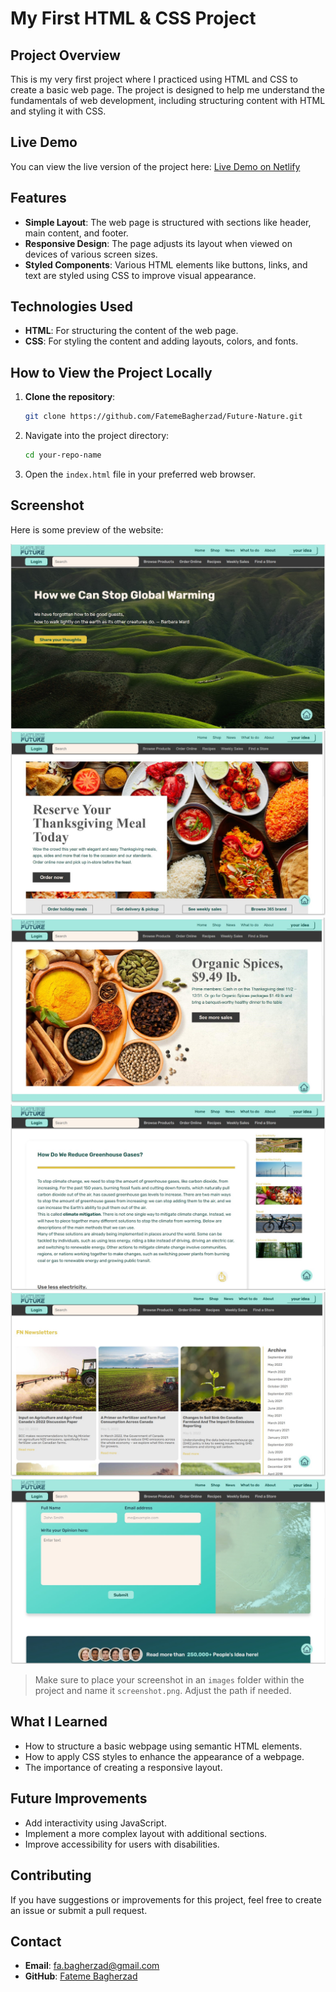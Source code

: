 # My First HTML & CSS Project

## Project Overview

This is my very first project where I practiced using HTML and CSS to create a basic web page. The project is designed to help me understand the fundamentals of web development, including structuring content with HTML and styling it with CSS.

## Live Demo

You can view the live version of the project here: [Live Demo on Netlify](https://fateme-future-nature.netlify.app)

## Features

- **Simple Layout**: The web page is structured with sections like header, main content, and footer.
- **Responsive Design**: The page adjusts its layout when viewed on devices of various screen sizes.
- **Styled Components**: Various HTML elements like buttons, links, and text are styled using CSS to improve visual appearance.

## Technologies Used

- **HTML**: For structuring the content of the web page.
- **CSS**: For styling the content and adding layouts, colors, and fonts.

## How to View the Project Locally

1. **Clone the repository**:
   ```bash
   git clone https://github.com/FatemeBagherzad/Future-Nature.git
   ```
2. Navigate into the project directory:
   ```bash
   cd your-repo-name
   ```
3. Open the `index.html` file in your preferred web browser.

## Screenshot

Here is some preview of the website:

![future nature Screenshot1](screenshots/1.jpg)
![future nature Screenshot2](screenshots/2.jpg)
![future nature Screenshot3](screenshots/3.jpg)
![future nature Screenshot4](screenshots/4.jpg)
![future nature Screenshot5](screenshots/5.jpg)
![future nature Screenshot6](screenshots/6.jpg)

> Make sure to place your screenshot in an `images` folder within the project and name it `screenshot.png`. Adjust the path if needed.

## What I Learned

- How to structure a basic webpage using semantic HTML elements.
- How to apply CSS styles to enhance the appearance of a webpage.
- The importance of creating a responsive layout.

## Future Improvements

- Add interactivity using JavaScript.
- Implement a more complex layout with additional sections.
- Improve accessibility for users with disabilities.

## Contributing

If you have suggestions or improvements for this project, feel free to create an issue or submit a pull request.

## Contact

- **Email**: fa.bagherzad@gmail.com
- **GitHub**: [Fateme Bagherzad](https://github.com/FatemeBagherzad)
